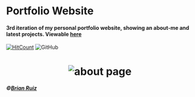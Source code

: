 # Portfolio Website
#### 3rd iteration of my personal portfolio website, showing an about-me and latest projects. Viewable [here](https://brianruizy.com)

[![HitCount](http://hits.dwyl.com/BrianRuizy/portfolio-website.svg)](http://hits.dwyl.com/BrianRuizy/portfolio-website)
![GitHub](https://img.shields.io/github/license/BrianRuizy/portfolio-website?color=red&style=flat-square)

<h1 align="center">
    <img alt="about page" title="website" src="https://github.com/BrianRuizy/portfolio-website/blob/master/Misc/longscroll-gh.png">
</h1>

##### ©[Brian Ruiz](https://github.com/BrianRuizy)
